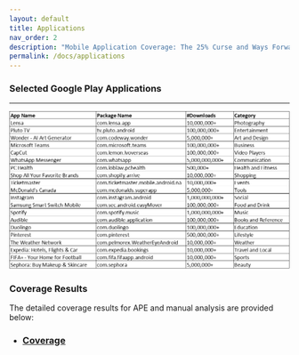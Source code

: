 ```yaml
---
layout: default
title: Applications
nav_order: 2
description: "Mobile Application Coverage: The 25% Curse and Ways Forward"
permalink: /docs/applications
---
```


### Selected Google Play Applications
---



![](../assets/images/apps.png)


### Coverage Results

The detailed coverage results for APE and manual analysis are provided below:
* ### [Coverage](../assets/data/CoverageResults.xlsx)